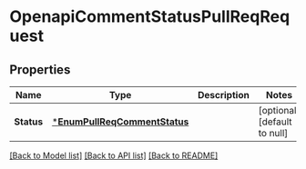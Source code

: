 # OpenapiCommentStatusPullReqRequest

## Properties
Name | Type | Description | Notes
------------ | ------------- | ------------- | -------------
**Status** | [***EnumPullReqCommentStatus**](EnumPullReqCommentStatus.md) |  | [optional] [default to null]

[[Back to Model list]](../README.md#documentation-for-models) [[Back to API list]](../README.md#documentation-for-api-endpoints) [[Back to README]](../README.md)

